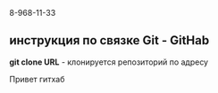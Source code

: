 8-968-11-33
## инструкция  по связке Git - GitHab

**git clone URL** - клонируется репозиторий по адресу

Привет гитхаб
